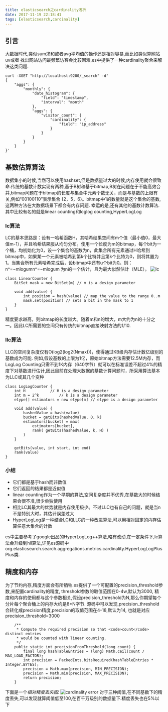 ```yaml
---
title: elasticsearch之cardinality浅析
date: 2017-11-19 22:18:41
tags: [elasticsearch,cardinality]
---
```

## 引言
大数据时代,类似sum求和或者avg平均值的操作还是相对容易,而比如类似算网站uv或者
找出网站访问最频繁访客会比较困难,es中提供了一种cardinality聚合来解决这类问题.
<!-- more -->

```
curl -XGET "http://localhost:9200/_search" -d'
{
    "aggs": {
        "monthly": {
            "date_histogram": {
                "field": "timestamp",
                "interval": "month"
            },
            "aggs": {
                "visitor_count": {
                    "cardinality": {
                        "field": "ip_address"
                    }
                }
            }
        }
    }
}'
```
## 基数估算算法
数据集小的时候,当然可以使用hashset,但是数据量过大的时候,内存使用就会很致命.传统的基数计数实现有两种,基于B树和基于bitmap,B树在问题在于不能高效合并,bitmap问题在于bitmap的长度与集合中元素个数无关，而是与基数的上限有关,例如“00100110”表示集合 {2，5，6}。bitmap中1的数量就是这个集合的基数,
这两种方法在大数据场景下都会有内存问题.
幸运的是,还有其他的基数计数算法.其中比较有名的就是linear counting和loglog counting,HyperLogLog
### lc算法
LC的基本思路是：设有一哈希函数H，其哈希结果空间有m个值（最小值0，最大值m-1），并且哈希结果服从均匀分布。使用一个长度为m的bitmap，每个bit为一个桶，均初始化为0，设一个集合的基数为n，此集合所有元素通过H哈希到bitmap中，如果某一个元素被哈希到第k个比特并且第k个比特为0，则将其置为1。当集合所有元素哈希完成后，设bitmap中还有u个bit为0。则：
n^=−mlogumn^=−mlogum
为n的一个估计，且为最大似然估计（MLE）。
![lc](/images/lc.png)
```
class LinearCounter {
    BitSet mask = new BitSet(m) // m is a design parameter
 
    void add(value) {
        int position = hash(value) // map the value to the range 0..m
        mask.set(position) // sets a bit in the mask to 1
    }
}
```
精度要求越高，则bitmap的长度越大。随着m和n的增大，m大约为n的十分之一。因此LC所需要的空间只有传统的bitmap直接映射方法的1/10.

### llc算法
LLC的空间复杂度仅有O(log2(log2(Nmax)))，使得通过KB级内存估计数亿级别的基数成为可能.
例如,假设基数的上限为1亿，原始bitmap方法需要12.5M内存，而LogLog Counting只需不到1K内存（640字节）就可以在标准误差不超过4%的精度下对基数进行估计,因此目前在处理大数据的基数计算问题时，所采用算法基本为LLC或其几个变种
```
class LogLogCounter {
    int H           // H is a design parameter
    int m = 2^k         // k is a design parameter
    etype[] estimators = new etype[m] // etype is a design parameter
 
    void add(value) {
        hashedValue = hash(value)
        bucket = getBits(hashedValue, 0, k)
        estimators[bucket] = max(
            estimators[bucket],
            rank( getBits(hashedValue, k, H) )
        )
    }
 
    getBits(value, int start, int end)
    rank(value)
}
```
### 小结

- 它们都是基于hash而非数值
- 它们返回的结果都是近似值
- linear counting作为一个早期的算法,空间复杂度并不优秀,在基数大的时候结果会很不准,很少单独使用
- 相比LC其最大的优势就是内存使用极少。不过LLC也有自己的问题，就是当n不是特别大时，其估计误差过大
- HyperLogLog是一种结合LC和LLC的一种改进算法,可以用相对固定的内存估算任意大集合的计数

es中主要参考了google出品的HyperLogLog++算法,略有改动,在一定条件下,lc算法会升级到hll算法,详见es源码中org.elasticsearch.search.aggregations.metrics.cardinality.HyperLogLogPlusPlus类.

## 精度和内存
为了节约内存,精度方面会有所牺牲.es提供了一个可配置的precision_threshold参数,来配置cardinality的精度,
threshold参数的取值范围在0-4w,默认为3000,
精度和内存的使用都与这个参数相关,假设precision_threshold为N,那么你期望每个分片每个聚合桶上的内存大约是8*N字节.
源码中可以发现,precision_threshold会转化成precision精度,precision的取值范围在4-18,默认为14,
也就是对应precision_threshold=3000
```
    /**
     * Compute the required precision so that <code>count</code> distinct entries
     * would be counted with linear counting.
     */
    public static int precisionFromThreshold(long count) {
        final long hashTableEntries = (long) Math.ceil(count / MAX_LOAD_FACTOR);
        int precision = PackedInts.bitsRequired(hashTableEntries * Integer.BYTES);
        precision = Math.max(precision, MIN_PRECISION);
        precision = Math.min(precision, MAX_PRECISION);
        return precision;
    }
```

下面是一个*相对精度丢失图*:
![cardinality error](/images/cardinality_error.png)
对于三种阈值,在不同基数下的精度丢失,可以发现就算阈值低至100,在百千万级别的数据量下.精度丢失也在5%以下


